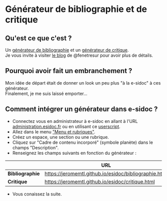 # Générateur de bibliographie et de critique
## Qu'est ce que c'est ?
Un [générateur de bibliographie](https://jeromemtl.github.io/esidoc/bibliographie.html) et un [générateur de critique](https://jeromemtl.github.io/esidoc/critique.html).  
Je vous invite à visiter [le blog](https://fenetresur.wordpress.com/2020/03/01/esidoc-v2-comment-integrer-les-generateurs-de-critique-et-de-bibliographie/) de @fenetresur pour avoir plus de détails.
## Pourquoi avoir fait un embranchement ?
Mon idée de départ était de donner un look un peu plus "à la e-sidoc" à ces générateur.  
Finalement, je me suis laissé emporter...
## Comment intégrer un générateur dans e-sidoc ?
* Connectez vous en administrateur à e-sidoc en allant à l'URL [administration.esidoc.fr](https://administration.esidoc.fr/) ou en utilisant ce [userscript](https://github.com/jeromemtl/e-sidoc_userscript).
* Allez dans le menu ["Menu et rubriques"](https://administration.esidoc.fr/portail/arborescence).
* Créez un espace, une section ou une rubrique.
* Cliquez sur "Cadre de contenu incorporé" (symbole planète) dans le champs "Description".
* Renseignez les champs suivants en fonction du générateur :

 | URL | Largeur |Hauteur
--- | --- | --- | ---
**Bibliographie**  | https://jeromemtl.github.io/esidoc/bibliographie.html | 100% | 1150
**Critique** | https://jeromemtl.github.io/esidoc/critique.html | 100% | 1820

* Vous conaissez la suite.
